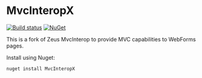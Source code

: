 # MvcInteropX

[![Build status](https://ci.appveyor.com/api/projects/status/s3kvj1umjmel1plf?svg=true)](https://ci.appveyor.com/project/EricNewton/mvcinterop)
[![NuGet](https://img.shields.io/nuget/v/Nuget.Core.svg)]()

This is a fork of Zeus MvcInterop to provide MVC capabilities to WebForms pages.

Install using Nuget:
```
nuget install MvcInteropX
```

